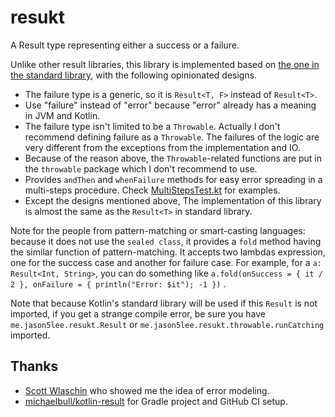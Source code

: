# resukt

A Result type representing either a success or a failure.

Unlike other result libraries, this library is implemented
based on [the one in the standard library](https://github.com/JetBrains/kotlin/blob/80cce1dc5280eb9135390270c8644a7b8d198071/libraries/stdlib/src/kotlin/util/Result.kt#L22),
with the following opinionated designs.

* The failure type is a generic, so it is `Result<T, F>` instead of `Result<T>`.
* Use "failure" instead of "error" because "error" already has a meaning in JVM and Kotlin.
* The failure type isn't limited to be a `Throwable`. Actually I don't recommend defining failure as a `Throwable`.
The failures of the logic are very different from the exceptions from the implementation and IO.
* Because of the reason above, the `Throwable`-related functions are put in the `throwable` package 
which I don't recommend to use.
* Provides `andThen` and `whenFailure` methods for easy error spreading in a multi-steps procedure. Check [MultiStepsTest.kt](https://github.com/Jason5Lee/resukt/tree/main/src/commonTest/kotlin/me/jason5lee/resukt/tests/MultiStepsTest.kt) for examples.
* Except the designs mentioned above, The implementation of this library is almost the same as the `Result<T>` in standard library.

Note for the people from pattern-matching or smart-casting languages: because it does not use the `sealed class`, it provides
a `fold` method having the similar function of pattern-matching. It accepts two lambdas expression, one for the success
case and another for failure case. For example, for a `a: Result<Int, String>`, you can do something like
`a.fold(onSuccess = { it / 2 }, onFailure = { println("Error: $it"); -1 })` .

Note that because Kotlin's standard library will be used if this `Result` is not imported, if you get a strange compile
error, be sure you have `me.jason5lee.resukt.Result` or `me.jason5lee.resukt.throwable.runCatching` imported.

## Thanks

* [Scott Wlaschin](https://scottwlaschin.com/) who showed me the idea of error modeling.
* [michaelbull/kotlin-result](https://github.com/michaelbull/kotlin-result) for Gradle project and GitHub CI setup.
